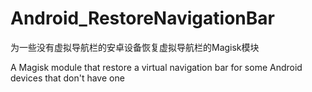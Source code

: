 # Android_RestoreNavigationBar
为一些没有虚拟导航栏的安卓设备恢复虚拟导航栏的Magisk模块

A Magisk module that restore a virtual navigation bar for some Android devices that don't have one
